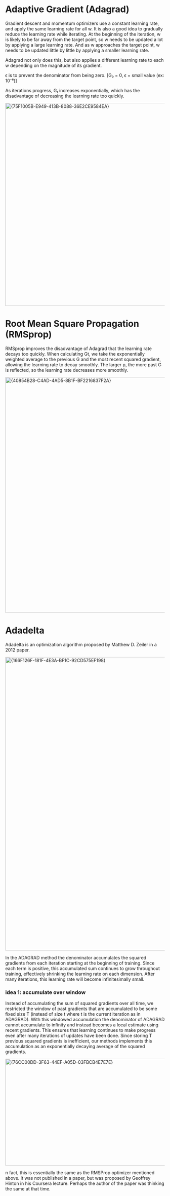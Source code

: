 # Adaptive Gradient (Adagrad)
Gradient descent and momentum optimizers use a constant learning rate, and apply the same learning rate for all w. It is also a good idea to gradually reduce the learning rate while iterating. At the beginning of the iteration, w is likely to be far away from the target point, so w needs to be updated a lot by applying a large learning rate. And as w approaches the target point, w needs to be updated little by little by applying a smaller learning rate.

Adagrad not only does this, but also applies a different learning rate to each w depending on the magnitude of its gradient.

ϵ is to prevent the denominator from being zero. [G₀ = 0, ϵ = small value (ex: 10⁻⁶)]

As iterations progress, Gₜ increases exponentially, which has the disadvantage of decreasing the learning rate too quickly. 

<img width="1816" height="641" alt="{75F1005B-E949-413B-8088-36E2CE9584EA}" src="https://github.com/user-attachments/assets/64261034-4880-42d8-bdf2-439f8eea372d" />


# Root Mean Square Propagation (RMSprop)
RMSprop improves the disadvantage of Adagrad that the learning rate decays too quickly. When calculating Gt, we take the exponentially weighted average to the previous G and the most recent squared gradient, allowing the learning rate to decay smoothly. The larger ρ, the more past G is reflected, so the learning rate decreases more smoothly.

<img width="1858" height="744" alt="{40854B28-C4AD-4AD5-8B1F-BF2216837F2A}" src="https://github.com/user-attachments/assets/ab7ced7b-d716-4411-9b18-19324dce0971" />


# Adadelta
Adadelta is an optimization algorithm proposed by Matthew D. Zeiler in a 2012 paper.

<img width="1884" height="927" alt="{166F126F-181F-4E3A-BF1C-92CD575EF198}" src="https://github.com/user-attachments/assets/695507dd-46d4-45fd-a7f6-dc56aff55995" />

In the ADAGRAD method the denominator accumulates the squared gradients from each iteration starting at the beginning of training. Since each term is positive, this accumulated sum continues to grow throughout training, effectively shrinking the learning rate on each dimension. After many iterations, this learning rate will become infinitesimally small.

### idea 1: accumulate over window
Instead of accumulating the sum of squared gradients over all time, we restricted the window of past gradients that are accumulated to be some fixed size T (instead of size t where t is the current iteration as in ADAGRAD). With this windowed accumulation the denominator of ADAGRAD cannot accumulate to infinity and instead becomes a local estimate using recent gradients. This ensures that learning continues to make progress even after many iterations of updates have been done. Since storing T previous squared gradients is inefficient, our methods implements this accumulation as an exponentially decaying average of the squared gradients.

<img width="1779" height="337" alt="{76CC00DD-3F63-44EF-A05D-03FBCB4E7E7E}" src="https://github.com/user-attachments/assets/7376befb-eb35-433c-9af1-9fa0c013413b" />

n fact, this is essentially the same as the RMSProp optimizer mentioned above. It was not published in a paper, but was proposed by Geoffrey Hinton in his Coursera lecture. Perhaps the author of the paper was thinking the same at that time.



